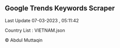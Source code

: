

## Google Trends Keywords Scraper 
 
Last Update 07-03-2023 , 05:11:42

Country List :
VIETNAM.json



© Abdul Muttaqin 
